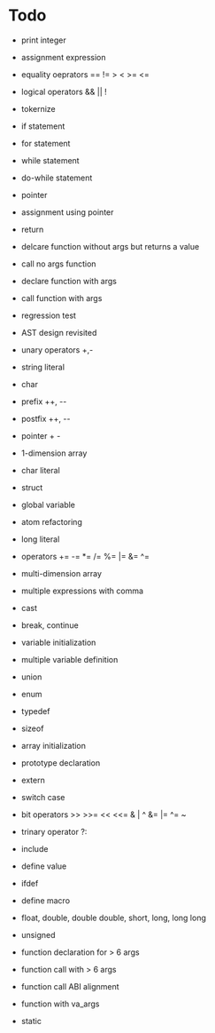 # Todo

* print integer
* assignment expression

* equality oeprators == != > < >= <=
* logical operators && || !
* tokernize

* if statement
* for statement
* while statement
* do-while statement

* pointer
* assignment using pointer

* return
* delcare function without args but returns a value
* call no args function
* declare function with args
* call function with args

* regression test
- AST design revisited

* unary operators +,-
* string literal
* char
* prefix ++, --
* postfix ++, --

* pointer + -
* 1-dimension array

* char literal

* struct

- global variable

- atom refactoring

- long literal

- operators += -= *= /= %= |= &= ^=

- multi-dimension array

- multiple expressions with comma
- cast
- break, continue

- variable initialization

- multiple variable definition

- union
- enum

- typedef
- sizeof

- array initialization
- prototype declaration
- extern

- switch case

- bit operators >> >>= << <<= & | ^  &= |= ^= ~
- trinary operator ?:

- include
- define value
- ifdef
- define macro

- float, double, double double, short, long, long long
- unsigned


- function declaration for > 6 args
- function call with > 6 args
- function call ABI alignment

- function with va_args

- static

